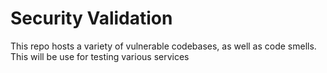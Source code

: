 # Security Validation
This repo hosts a variety of vulnerable codebases, as well as code smells. This will be use for testing various services
